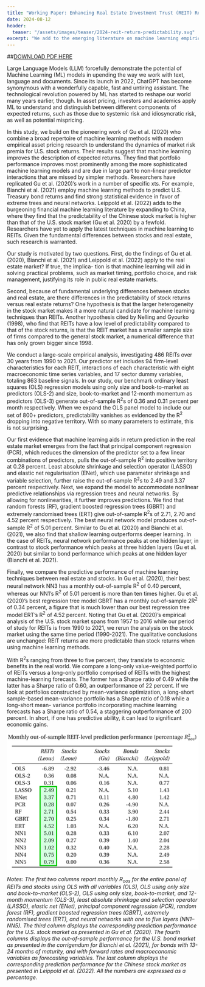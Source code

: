 ```yaml
---
title: "Working Paper: Enhancing Real Estate Investment Trust (REIT) Return Forecasts via Machine Learning"
date: 2024-08-12
header:
  teaser: "/assets/images/teaser/2024-reit-return-predictability.svg"
excerpt: "We add to the emerging literature on machine learning empirical asset pricing by analyzing a comprehensive set of return prediction factors on REITs. We show that machine learning models are superior to traditional ordinary least square models and we find that REIT investors experience significant economic gains when using machine learning forecasts. Comparing to the stock market, we show that REITs are more predictable than stocks, and that the higher predictability is stable across time and across industry types."
---
```


##<a href="assets/papers/Leow-Lindenthal-REIT-return-predictability.pdf
">DOWNLOAD PDF HERE</a>

Large Language Models (LLM) forcefully demonstrate the potential of Machine Learning (ML) models in upending the way we work with text, language and documents. Since its launch in 2022, ChatGPT has become synonymous with a wonderfully capable, fast and untiring assistant. The technological revolution powered by ML has started to reshape our world many years earlier, though. In asset pricing, investors and academics apply ML to understand and distinguish between different components of expected returns, such as those due to systemic risk and idiosyncratic risk, as well as potential mispricing.

In this study, we build on the pioneering work of Gu et al. (2020) who combine a broad repertoire of machine learning methods with modern empirical asset pricing research to understand the dynamics of market risk premia for U.S. stock returns. Their results suggest that machine learning improves the description of expected returns. They find that portfolio performance improves most prominently among the more sophisticated machine learning models and are due in large part to non-linear predictor interactions that are missed by simpler methods. Researchers have replicated Gu et al. (2020)’s work in a number of specific xts. For example, Bianchi et al. (2021) employ machine learning methods to predict U.S. Treasury bond returns and find strong statistical evidence in favor of extreme trees and neural networks. Leippold et al. (2022) adds to the burgeoning financial machine learning literature by expanding to China, where they find that the predictability of the Chinese stock market is higher than that of the U.S. stock market (Gu et al. 2020) by a fewfold. Researchers have yet to apply the latest techniques in machine learning to REITs. Given the fundamental differences between stocks and real estate, such research is warranted.

Our study is motivated by two questions. First, do the findings of Gu et al. (2020), Bianchi et al. (2021) and Leippold et al. (2022) apply to the real estate market? If true, the implica- tion is that machine learning will aid in solving practical problems, such as market timing, portfolio choice, and risk management, justifying its role in public real estate markets.

Second, because of fundamental underlying differences between stocks and real estate, are there differences in the predictability of stock returns versus real estate returns? One hypothesis is that the larger heterogeneity in the stock market makes it a more natural candidate for machine learning techniques than REITs. Another hypothesis cited by Nelling and Gyourko (1998), who find that REITs have a low level of predictability compared to that of the stock returns, is that the REIT market has a smaller sample size of firms compared to the
general stock market, a numerical difference that has only grown bigger since 1998.

We conduct a large-scale empirical analysis, investigating 486 REITs over 30 years from 1990 to 2021. Our predictor set includes 94 firm-level characteristics for each REIT, interactions of each characteristic with eight macroeconomic time series variables, and 17 sector dummy variables, totaling 863 baseline signals. In our study, our benchmark ordinary least
squares (OLS) regression models using only size and book-to-market as predictors (OLS-2) and size, book-to-market and 12-month momentum as predictors (OLS-3) generate out-of-sample R<sup>2</sup>s of 0.36 and 0.31 percent per month respectively. When we expand the OLS panel model to include our set of 800+ predictors, predictability vanishes as evidenced by the R<sup>2</sup> dropping into negative territory. With so many parameters to estimate, this is not surprising.

Our first evidence that machine learning aids in return prediction in the real estate market emerges from the fact that principal component regression (PCR), which reduces the
dimension of the predictor set to a few linear combinations of predictors, pulls the out-of-sample R<sup>2</sup> into positive territory at 0.28 percent. Least absolute shrinkage and selection
operator (LASSO) and elastic net regularisation (ENet), which use parameter shrinkage and variable selection, further raise the out-of-sample R<sup>2</sup>s to 2.49 and 3.37 percent respectively.
Next, we expand the model to accommodate nonlinear predictive relationships via regression trees and neural networks. By allowing for nonlinearities, it further improves predictions. We find that random forests (RF), gradient boosted regression trees (GBRT) and extremely randomised trees (ERT) give out-of-sample R<sup>2</sup>s of 2.71, 2.70 and 4.52 percent respectively. The best neural network model produces out-of-sample R<sup>2</sup> of 5.01 percent.  Similar to Gu et al. (2020) and Bianchi et al. (2021), we also find that shallow learning outperforms deeper learning. In the case of REITs, neural network performance peaks at one hidden layer, in contrast to stock performance which peaks at three hidden layers (Gu et al. 2020) but similar to bond performance which peaks at one hidden layer (Bianchi et al. 2021).

Finally, we compare the predictive performance of machine learning techniques between real estate and stocks. In Gu et al. (2020), their best neural network NN3 has a monthly
out-of-sample R<sup>2</sup> of 0.40 percent, whereas our NN1’s R<sup>2</sup> of 5.01 percent is more than ten times higher. Gu et al. (2020)’s best regression tree model GBRT has a monthly out-of-sample 2R<sup>2</sup> of 0.34 percent, a figure that is much lower than our best regression tree model ERT’s R<sup>2</sup> of 4.52 percent. Noting that Gu et al. (2020)’s empirical analysis of the U.S. stock market spans from 1957 to 2016 while our period of study for REITs is from 1990 to 2021, we rerun the analysis on the stock market using the same time period (1990-2021). The qualitative conclusions are unchanged: REIT returns are more predictable than stock returns when using machine learning methods.

With R<sup>2</sup>s ranging from three to five percent, they translate to economic benefits in the real world. We compare a long-only value-weighted portfolio of REITs versus a long-only portfolio comprised of REITs with the highest machine-learning forecasts. The former has a Sharpe ratio of 0.49 while the latter has a Sharpe ratio of 0.60, an outperformance of 22 percent. If we look at portfolios constructed by mean-variance optimization, a long-short sample-based mean-variance portfolio has a Sharpe ratio of 0.18 while a long-short mean- variance portfolio incorporating machine learning forecasts has a Sharpe ratio of 0.54, a staggering outperformance of 200 percent. In short, if one has predictive ability, it can lead to significant economic gains.



<img src="/assets/images/teaser/2024-reit-return-predictability.svg" />

*Notes: The first two columns report monthly R<sub>oos</sub> for the entire panel of REITs and stocks using OLS with all variables (OLS), OLS using only size and book-to-market (OLS-2), OLS using only size, book-to-market, and 12-month momentum (OLS-3), least absolute shrinkage and selection operator (LASSO), elastic net (ENet), principal component regression (PCR), random forest (RF), gradient boosted regression trees (GBRT), extremely randomised trees (ERT), and neural networks with one to five layers (NN1–NN5). The third column displays the corresponding prediction performance for the U.S. stock market as presented in Gu et al. (2020). The fourth columns displays the out-of-sample performance for the U.S. bond market as presented in the corrigendum for Bianchi et al. (2021), for bonds with 13-24 months of maturity, and with forward rates and macroeconomic variables as forecasting variables. The last column displays the corresponding prediction performance for the Chinese stock market as presented in Leippold et al. (2022). All the numbers are expressed as a percentage.*


